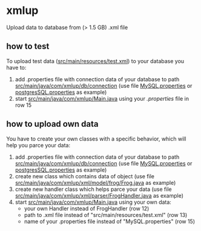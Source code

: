 # xmlup
Upload data to database from  (> 1.5 GB) .xml file


## how to test

To upload test data ([src/main/resources/test.xml](https://github.com/Meerval/xmlup/blob/master/src/main/resources/test.xml)) to your database you have to:
1. add .properties file with connection data of your database to path [src/main/java/com/xmlup/db/connection](https://github.com/Meerval/xmlup/tree/master/src/main/java/com/xmlup/db/connection) 
(use file [MySQL.properties](https://github.com/Meerval/xmlup/tree/master/src/main/java/com/xmlup/db/connection/MySQL.properties) 
or [postgresSQL.properties](https://github.com/Meerval/xmlup/blob/master/src/main/java/com/xmlup/db/connection/PostgresSQL.properties) as example)
2. start [src/main/java/com/xmlup/Main.java](https://github.com/Meerval/xmlup/blob/master/src/main/java/com/xmlup/Main.java) using your  _.properties_ file in row 15

## how to upload own data
You have to create your own classes with a specific behavior, which will help you parce your data:
1. add .properties file with connection data of your database to path [src/main/java/com/xmlup/db/connection](https://github.com/Meerval/xmlup/tree/master/src/main/java/com/xmlup/db/connection) 
(use file [MySQL.properties](https://github.com/Meerval/xmlup/tree/master/src/main/java/com/xmlup/db/connection/MySQL.properties) 
or [postgresSQL.properties](https://github.com/Meerval/xmlup/blob/master/src/main/java/com/xmlup/db/connection/PostgresSQL.properties) as example)
2. create new class which contains data of object (use file [src/main/java/com/xmlup/xml/model/frog/Frog.java](https://github.com/Meerval/xmlup/blob/master/src/main/java/com/xmlup/xml/model/frog/Frog.java) as example)
3. create new handler class which helps parce your data (use file [src/main/java/com/xmlup/xml/parser/FrogHandler.java](https://github.com/Meerval/xmlup/blob/master/src/main/java/com/xmlup/xml/parser/FrogHandler.java) as example)
4.  start [src/main/java/com/xmlup/Main.java](https://github.com/Meerval/xmlup/blob/master/src/main/java/com/xmlup/Main.java) using your own data:
    - your own Handler instead of FrogHandler (row 12)
    - path to .xml file instead of "src/main/resources/test.xml" (row 13)
    - name of your .properties file instead of "MySQL.properties" (row 15)
